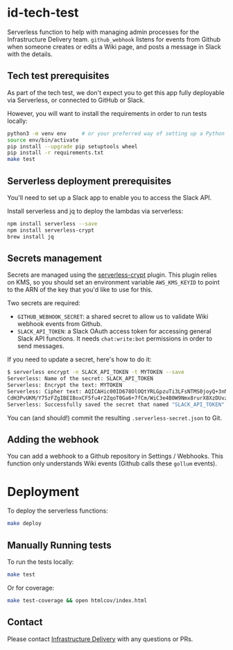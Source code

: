 # id-tech-test

Serverless function to help with managing admin processes for the Infrastructure Delivery team.
`github_webhook` listens for events from Github when someone creates or edits a Wiki page, and posts a message in Slack with the details.

## Tech test prerequisites

As part of the tech test, we don't expect you to get this app fully deployable via Serverless, or connected to GitHub or Slack.

However, you will want to install the requirements in order to run tests locally:

```bash
python3 -m venv env     # or your preferred way of setting up a Python virtual environment
source env/bin/activate
pip install --upgrade pip setuptools wheel
pip install -r requirements.txt
make test
```

## Serverless deployment prerequisites

You'll need to set up a Slack app to enable you to access the Slack API.

Install serverless and jq to deploy the lambdas via serverless:

```sh
npm install serverless --save
npm install serverless-crypt
brew install jq
```

## Secrets management

Secrets are managed using the [serverless-crypt](https://github.com/marcy-terui/serverless-crypt) plugin. This plugin relies on KMS, so you should set an environment variable `AWS_KMS_KEYID` to point to the ARN of the key that you'd like to use for this.

Two secrets are required:

- `GITHUB_WEBHOOK_SECRET`: a shared secret to allow us to validate Wiki webhook events from Github.
- `SLACK_API_TOKEN`: a Slack OAuth access token for accessing general Slack API functions. It needs `chat:write:bot` permissions in order to send messages.

 If you need to update a secret, here's how to do it:

```sh
$ serverless encrypt -n SLACK_API_TOKEN -t MYTOKEN --save
Serverless: Name of the secret: SLACK_API_TOKEN
Serverless: Encrypt the text: MYTOKEN
Serverless: Cipher text: AQICAHic00ID678OlOQtYRLGpzuTi3LFsNTMS0joyQ+3nNiHIAEklBkRpM2A+cUbmYPIX2hgAAAArzCBrAYJKoZIhvcNAQcGoIGeMIGbAgEAMIGVBgkqhkiG9w0BBwEwHgYJYIZIAWUDBAEuMBEED
CdH3PvUKM/Y75zFZgIBEIBoxCF5fu4r2ZqoT0Ga6+7fCm/WiC3e4B0W9Nmx8rurX8XzDUvzaIW3ZD3cv+Sn458+gAut5RMhiKC23Ioynz+YSoaRw9H0UY+qGaIXxbSBXcyHaUvaZ+eolCWaESsJ/8KOlOhAW9VA2do=
Serverless: Successfully saved the secret that named "SLACK_API_TOKEN"
```

You can (and should!) commit the resulting `.serverless-secret.json` to Git.
## Adding the webhook

You can add a webhook to a Github repository in Settings / Webhooks. This function only understands Wiki events (Github calls these `gollum` events).

# Deployment

To deploy the serverless functions:

```sh
make deploy
```
## Manually Running tests

To run the tests locally:

```sh
make test
```

Or for coverage:

```sh
make test-coverage && open htmlcov/index.html
```

## Contact

Please contact [Infrastructure Delivery](mailto:infrastructure.delivery@ft.com) with any questions or PRs.
